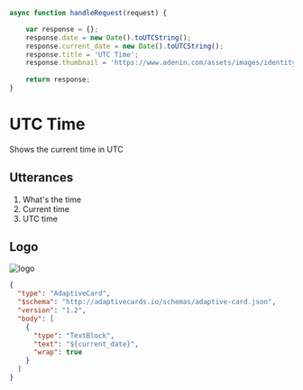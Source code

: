 ```javascript connector
async function handleRequest(request) {

    var response = {};
    response.date = new Date().toUTCString();   
    response.current_date = new Date().toUTCString();
    response.title = 'UTC Time';
    response.thumbnail = 'https://www.adenin.com/assets/images/identity/Icon_Digital_Assistant.svg';  
  
    return response;
}

```

# UTC Time

Shows the current time in UTC

## Utterances

1. What's the time
2. Current time
3. UTC time

## Logo

![logo](https://www.adenin.com/assets/images/identity/icon_digital_assistant.svg)

```json adaptive-card
{
  "type": "AdaptiveCard",
  "$schema": "http://adaptivecards.io/schemas/adaptive-card.json",
  "version": "1.2",
  "body": [
    {
      "type": "TextBlock",
      "text": "${current_date}",
      "wrap": true
    }
  ]
}
```
